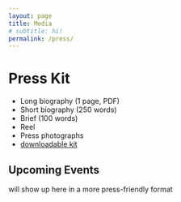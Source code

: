 ```yaml
---
layout: page
title: Media
# subtitle: hi!
permalink: /press/
---
```


Press Kit
=========

- Long biography (1 page, PDF)
- Short biography (250 words)
- Brief (100 words)
- Reel
- Press photographs
- [downloadable kit](https://static.hackartscience.com/juliannma/juliann_ma_press_kit.zip)

Upcoming Events
---------------

will show up here in a more press-friendly format
